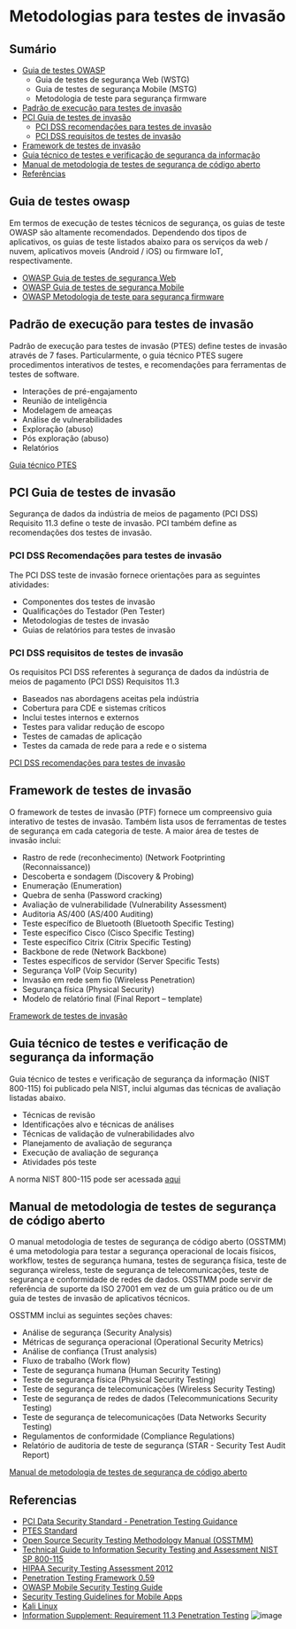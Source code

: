 # Metodologias para testes de invasão

## Sumário

- [Guia de testes OWASP](#guia-de-testes-owasp)
  - Guia de testes de segurança Web (WSTG)
  - Guia de testes de segurança Mobile (MSTG)
  - Metodologia de teste para segurança firmware
- [Padrão de execução para testes de invasão](#padrao-de-execucao-para-testes-de-invasao)
- [PCI Guia de testes de invasão](#guia-de-testes)
  - [PCI DSS recomendações para testes de invasão](#pci-dss-recomenda)
  - [PCI DSS requisitos de testes de invasão](#pci-dss-requisitos-de-testes)
- [Framework de testes de invasão](#framework-de-testes)
- [Guia técnico de testes e verificação de segurança da informação](#guia-tecnico-de-testes)
- [Manual de metodologia de testes de segurança de código aberto](#manual-de-metodologia-de-testes)
- [Referências](#referencias)

## Guia de testes owasp

Em termos de execução de testes técnicos de segurança, os guias de teste OWASP são altamente recomendados. Dependendo dos tipos de aplicativos, os guias de teste listados abaixo para os serviços da web / nuvem, aplicativos moveis (Android / iOS) ou firmware IoT, respectivamente. 

- [OWASP Guia de testes de segurança Web](https://owasp.org/www-project-web-security-testing-guide/)
- [OWASP Guia de testes de segurança Mobile](https://owasp.org/www-project-mobile-security-testing-guide/)
- [OWASP Metodologia de teste para segurança firmware](https://github.com/scriptingxss/owasp-fstm)

## Padrão de execução para testes de invasão

Padrão de execução para testes de invasão (PTES) define testes de invasão através de 7 fases. Particularmente, o guia técnico PTES sugere procedimentos interativos de testes, e recomendações para ferramentas de testes de software.

- Interações de pré-engajamento
- Reunião de inteligência 
- Modelagem de ameaças
- Análise de vulnerabilidades 
- Exploração (abuso)
- Pós exploração (abuso)
- Relatórios

[Guia técnico PTES](http://www.pentest-standard.org/index.php/PTES_Technical_Guidelines)

## PCI Guia de testes de invasão

Segurança de dados da indústria de meios de pagamento (PCI DSS) Requisito 11.3 define o teste de invasão. PCI também define as recomendações dos testes de invasão.

### PCI DSS Recomendações para testes de invasão

The PCI DSS teste de invasão fornece orientações para as seguintes atividades:

- Componentes dos testes de invasão
- Qualificações do Testador (Pen Tester)
- Metodologias de testes de invasão
- Guias de relatórios para testes de invasão

### PCI DSS requisitos de testes de invasão

Os requisitos PCI DSS referentes à segurança de dados da indústria de meios de pagamento (PCI DSS) Requisitos 11.3

- Baseados nas abordagens aceitas pela indústria
- Cobertura para CDE e sistemas críticos 
- Inclui testes internos e externos
- Testes para validar redução de escopo
- Testes de camadas de aplicação
- Testes da camada de rede para a rede e o sistema

[PCI DSS recomendações para testes de invasão](https://www.pcisecuritystandards.org/documents/Penetration_Testing_Guidance_March_2015.pdf)

## Framework de testes de invasão

O framework de testes de invasão (PTF) fornece um compreensivo guia interativo de testes de invasão. Também lista usos de ferramentas de testes de segurança em cada categoria de teste. A maior área de testes de invasão inclui:

- Rastro de rede (reconhecimento) (Network Footprinting (Reconnaissance))
- Descoberta e sondagem (Discovery & Probing)
- Enumeração (Enumeration)
- Quebra de senha (Password cracking)
- Avaliação de vulnerabilidade (Vulnerability Assessment)
- Auditoria AS/400 (AS/400 Auditing)
- Teste específico de Bluetooth (Bluetooth Specific Testing)
- Teste específico Cisco (Cisco Specific Testing)
- Teste específico Citrix (Citrix Specific Testing)
- Backbone de rede (Network Backbone)
- Testes específicos de servidor (Server Specific Tests)
- Segurança VoIP (Voip Security)
- Invasão em rede sem fio (Wireless Penetration)
- Segurança física (Physical Security)
- Modelo de relatório final (Final Report – template)

[Framework de testes de invasão
](http://www.vulnerabilityassessment.co.uk/Penetration%20Test.html)

## Guia técnico de testes e verificação de segurança da informação

Guia técnico de testes e verificação de segurança da informação (NIST 800-115) foi publicado pela NIST, inclui algumas das técnicas de avaliação listadas abaixo.

- Técnicas de revisão 
- Identificações alvo e técnicas de análises
- Técnicas de validação de vulnerabilidades alvo 
- Planejamento de avaliação de segurança
- Execução de avaliação de segurança 
- Atividades pós teste

A norma NIST 800-115 pode ser acessada [aqui](https://csrc.nist.gov/publications/detail/sp/800-115/final)

## Manual de metodologia de testes de segurança de código aberto

O manual metodologia de testes de segurança de código aberto (OSSTMM) é uma metodologia para testar a segurança operacional de locais físicos, workflow, testes de segurança humana, testes de segurança física, teste de segurança wireless, teste de segurança de telecomunicações, teste de segurança e conformidade de redes de dados. OSSTMM pode servir de referência de suporte da ISO 27001 em vez de um guia prático ou de um guia de testes de invasão de aplicativos técnicos.


OSSTMM inclui as seguintes seções chaves:
- Análise de segurança (Security Analysis)
- Métricas de segurança operacional (Operational Security Metrics)
- Análise de confiança (Trust analysis)
- Fluxo de trabalho (Work flow)
- Teste de segurança humana (Human Security Testing)
- Teste de segurança física (Physical Security Testing)
- Teste de segurança de telecomunicações (Wireless Security Testing)
- Teste de segurança de redes de dados (Telecommunications Security Testing)
- Teste de segurança de telecomunicações (Data Networks Security Testing)
- Regulamentos de conformidade (Compliance Regulations)
- Relatório de auditoria de teste de segurança (STAR - Security Test Audit Report)

[Manual de metodologia de testes de segurança de código aberto](https://www.isecom.org/OSSTMM.3.pdf)

## Referencias

- [PCI Data Security Standard - Penetration Testing Guidance](https://www.pcisecuritystandards.org/documents/Penetration-Testing-Guidance-v1_1.pdf)
- [PTES Standard](http://www.pentest-standard.org/index.php/Main_Page)
- [Open Source Security Testing Methodology Manual (OSSTMM)](http://www.isecom.org/research/osstmm.html)
- [Technical Guide to Information Security Testing and Assessment NIST SP 800-115](https://csrc.nist.gov/publications/detail/sp/800-115/final)
- [HIPAA Security Testing Assessment 2012](http://csrc.nist.gov/news_events/hiipaa_june2012/day2/day2-6_kscarfone-rmetzer_security-testing-assessment.pdf)
- [Penetration Testing Framework 0.59](http://www.vulnerabilityassessment.co.uk/Penetration%20Test.html)
- [OWASP Mobile Security Testing Guide](https://owasp.org/www-project-mobile-security-testing-guide/)
- [Security Testing Guidelines for Mobile Apps](https://owasp.org/www-pdf-archive/Security_Testing_Guidelines_for_mobile_Apps_-_Florian_Stahl%2BJohannes_Stroeher.pdf)
- [Kali Linux](https://www.kali.org/)
- [Information Supplement: Requirement 11.3 Penetration Testing](https://www.pcisecuritystandards.org/pdfs/infosupp_11_3_penetration_testing.pdf)
![image](https://user-images.githubusercontent.com/25070780/112087123-c9499d00-8b63-11eb-8d4b-6f94b668475a.png)
